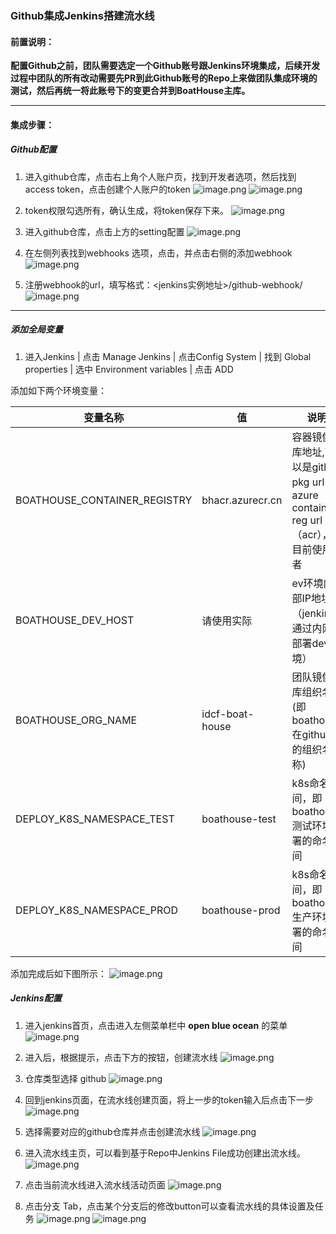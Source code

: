 ### Github集成Jenkins搭建流水线
#### 前置说明：
**配置Github之前，团队需要选定一个Github账号跟Jenkins环境集成，后续开发过程中团队的所有改动需要先PR到此Github账号的Repo上来做团队集成环境的测试，然后再统一将此账号下的变更合并到BoatHouse主库。**
****
#### 集成步骤：
##### Github配置
1. 进入github仓库，点击右上角个人账户页，找到开发者选项，然后找到access token，点击创建个人账户的token
![image.png](.attachments/image-6d4035cb-8bc8-450c-a58e-9c5cb3fd581f.png)
![image.png](.attachments/image-58b34e91-aae4-4ae6-9343-a235eb049d87.png)

2. token权限勾选所有，确认生成，将token保存下来。
![image.png](.attachments/image-055a76cc-75df-40fd-9800-dee4edfe297d.png)

3. 进入github仓库，点击上方的setting配置
![image.png](.attachments/image-c4deafa6-8bec-4ddc-be03-d6c84e49d8e0.png)
4. 在左侧列表找到webhooks 选项，点击，并点击右侧的添加webhook
![image.png](.attachments/image-80cdf499-e74e-46c5-a363-ceadf0e6c076.png)
5. 注册webhook的url，填写格式：<jenkins实例地址>/github-webhook/
![image.png](.attachments/image-ac6e3358-facb-42c0-9d54-820c7267e43b.png)
****


##### 添加全局变量

1. 进入Jenkins | 点击 Manage Jenkins | 点击Config System | 找到 Global properties | 选中 Environment variables | 点击 ADD

添加如下两个环境变量：

| 变量名称 | 值 | 说明  |
| ------------ | --------- | --------- |
| BOATHOUSE_CONTAINER_REGISTRY  | bhacr.azurecr.cn | 容器镜像仓库地址,可以是github pkg url 或 azure container reg url（acr），目前使用后者  |
| BOATHOUSE_DEV_HOST  | 请使用实际 | ev环境内部IP地址（jenkins通过内网IP部署dev环境）  |
| BOATHOUSE_ORG_NAME | idcf-boat-house  | 团队镜像仓库组织名称(即boathouse 在github上的组织名称) |
| DEPLOY_K8S_NAMESPACE_TEST | boathouse-test | k8s命名空间，即boathouse测试环境部署的命名空间 |
| DEPLOY_K8S_NAMESPACE_PROD | boathouse-prod | k8s命名空间，即boathouse生产环境部署的命名空间 |



添加完成后如下图所示：
![image.png](images/jenkins-add-envs.png)


##### Jenkins配置
1. 进入jenkins首页，点击进入左侧菜单栏中 **open blue ocean** 的菜单
![image.png](.attachments/image-36a3e741-2840-4470-a045-2a00503ad262.png)
1. 进入后，根据提示，点击下方的按钮，创建流水线
![image.png](.attachments/image-b33842d4-c08a-49c5-8621-c1560d31492a.png)
1. 仓库类型选择 github
![image.png](.attachments/image-cce9f7dc-7f7a-4a23-9999-e30dbe314644.png)

1. 回到jenkins页面，在流水线创建页面，将上一步的token输入后点击下一步
![image.png](.attachments/image-f70e5944-cb7d-4f98-9bff-c6f7b3d2775a.png)
1. 选择需要对应的github仓库并点击创建流水线
![image.png](.attachments/image-f15f9755-631b-4800-92e7-cc218e60b75f.png)
1. 进入流水线主页，可以看到基于Repo中Jenkins File成功创建出流水线。
![image.png](.attachments/image-3c7d5ea4-52bf-4c49-9e0c-8375d8c027cc.png)
1. 点击当前流水线进入流水线活动页面
![image.png](images/teamguide-ci-00.png)
1. 点击分支 Tab，点击某个分支后的修改button可以查看流水线的具体设置及任务
![image.png](images/teamguide-ci-01.png)
![image.png](images/teamguide-ci-02.png)

